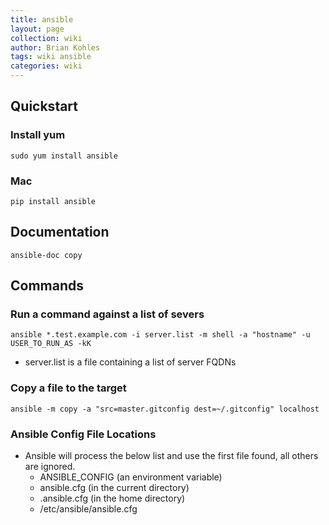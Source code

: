 ```yaml
---
title: ansible
layout: page
collection: wiki
author: Brian Kohles
tags: wiki ansible
categories: wiki
---
```


## Quickstart
### Install yum
`sudo yum install ansible`

### Mac
`pip install ansible`

## Documentation
`ansible-doc copy`

## Commands
### Run a command against a list of severs
`ansible *.test.example.com -i server.list -m shell -a "hostname" -u USER_TO_RUN_AS -kK`
- server.list is a file containing a list of server FQDNs

### Copy a file to the target
`ansible -m copy -a "src=master.gitconfig dest=~/.gitconfig" localhost`

### Ansible Config File Locations

- Ansible will process the below list and use the first file found, all others are ignored.
  - ANSIBLE_CONFIG (an environment variable)
  - ansible.cfg (in the current directory)
  - .ansible.cfg (in the home directory)
  - /etc/ansible/ansible.cfg


